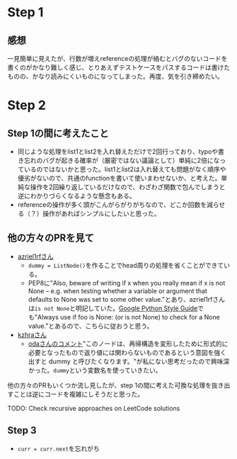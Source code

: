 # Step 1

## 感想

一見簡単に見えたが、行数が増えreferenceの処理が絡むとバグのないコードを書くのがかなり難しく感じ、とりあえずテストケースをパスするコードは書けたものの、かなり読みにくいものになってしまった。再度、気を引き締めたい。

# Step 2

## Step 1の間に考えたこと

- 同じような処理をlist1とlist2を入れ替えただけで2回行っており、typoや書き忘れのバグが起きる確率が（厳密ではない議論として）単純に2倍になっているのではないかと思った。list1とlist2は入れ替えても問題がなく順序や優劣がないので、共通のfunctionを書いて使いまわせないか、と考えた。単純な操作を2回繰り返しているだけなので、わざわざ関数で包んでしまうと逆にわかりづらくなるような懸念もある。
- referenceの操作が多く頭がこんがらがりがちなので、どこか回数を減らせる（？）操作があればシンプルにしたいと思った。

## 他の方々のPRを見て

- [azriel1rfさん](https://github.com/azriel1rf/leetcode-prep/pull/6)
	- `dummy = ListNode()`を作ることでhead周りの処理を省くことができている。
	- PEP8に"Also, beware of writing if x when you really mean if x is not None – e.g. when testing whether a variable or argument that defaults to None was set to some other value."とあり、azriel1rfさんは`is not None`と明記していた。[Google Python Style Guide](https://google.github.io/styleguide/pyguide.html)でも"Always use if foo is None: (or is not None) to check for a None value."とあるので、こちらに従おうと思う。
- [kzhraさん](https://github.com/kzhra/Grind41/pull/3)
	- [odaさんのコメント](https://github.com/kzhra/Grind41/pull/3#discussion_r1597538900)"このノードは、再帰構造を変形したために形式的に必要となったもので返り値には関わらないものであるという意図を強く出すと dummy と呼びたくなります。"が私にない思考だったので興味深かった。`dummy`という変数名を使っていきたい。

他の方々のPRもいくつか流し見したが、step 1の間に考えた可換な処理を抜き出すことは逆にコードを複雑にしそうだと思った。

TODO: Check recursive approaches on LeetCode solutions

## Step 3

- `curr = curr.next`を忘れがち
